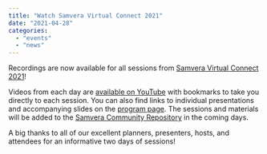 ```yaml
---
title: "Watch Samvera Virtual Connect 2021"
date: "2021-04-28"
categories: 
  - "events"
  - "news"
---
```


Recordings are now available for all sessions from [Samvera Virtual Connect 2021](https://samvera.atlassian.net/wiki/spaces/samvera/pages/1198817390/Samvera+Virtual+Connect+2021+Program)! 

Videos from each day are [available on YouTube](https://www.youtube.com/playlist?list=PLvnoImgmm7CelSXXzrseH39Oex3rZQnFY) with bookmarks to take you directly to each session. You can also find links to individual presentations and accompanying slides on the [program page](https://samvera.atlassian.net/wiki/spaces/samvera/pages/1198817390/Samvera+Virtual+Connect+2021+Program). The sessions and materials will be added to the [Samvera Community Repository](https://repo.samvera.org/) in the coming days.

A big thanks to all of our excellent planners, presenters, hosts, and attendees for an informative two days of sessions!
